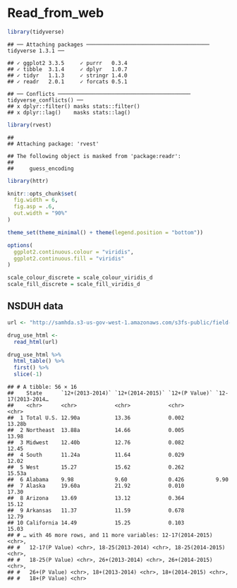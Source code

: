 Read\_from\_web
================

``` r
library(tidyverse)
```

    ## ── Attaching packages ─────────────────────────────────────── tidyverse 1.3.1 ──

    ## ✓ ggplot2 3.3.5     ✓ purrr   0.3.4
    ## ✓ tibble  3.1.4     ✓ dplyr   1.0.7
    ## ✓ tidyr   1.1.3     ✓ stringr 1.4.0
    ## ✓ readr   2.0.1     ✓ forcats 0.5.1

    ## ── Conflicts ────────────────────────────────────────── tidyverse_conflicts() ──
    ## x dplyr::filter() masks stats::filter()
    ## x dplyr::lag()    masks stats::lag()

``` r
library(rvest)
```

    ## 
    ## Attaching package: 'rvest'

    ## The following object is masked from 'package:readr':
    ## 
    ##     guess_encoding

``` r
library(httr)

knitr::opts_chunk$set(
  fig.width = 6,
  fig.asp = .6,
  out.width = "90%"
)

theme_set(theme_minimal() + theme(legend.position = "bottom"))

options(
  ggplot2.continuous.colour = "viridis",
  ggplot2.continuous.fill = "viridis"
)

scale_colour_discrete = scale_colour_viridis_d
scale_fill_discrete = scale_fill_viridis_d
```

## NSDUH data

``` r
url <- "http://samhda.s3-us-gov-west-1.amazonaws.com/s3fs-public/field-uploads/2k15StateFiles/NSDUHsaeShortTermCHG2015.htm"

drug_use_html <- 
  read_html(url)

drug_use_html %>% 
  html_table() %>% 
  first() %>% 
  slice(-1)
```

    ## # A tibble: 56 × 16
    ##    State      `12+(2013-2014)` `12+(2014-2015)` `12+(P Value)` `12-17(2013-2014…
    ##    <chr>      <chr>            <chr>            <chr>          <chr>            
    ##  1 Total U.S. 12.90a           13.36            0.002          13.28b           
    ##  2 Northeast  13.88a           14.66            0.005          13.98            
    ##  3 Midwest    12.40b           12.76            0.082          12.45            
    ##  4 South      11.24a           11.64            0.029          12.02            
    ##  5 West       15.27            15.62            0.262          15.53a           
    ##  6 Alabama    9.98             9.60             0.426          9.90             
    ##  7 Alaska     19.60a           21.92            0.010          17.30            
    ##  8 Arizona    13.69            13.12            0.364          15.12            
    ##  9 Arkansas   11.37            11.59            0.678          12.79            
    ## 10 California 14.49            15.25            0.103          15.03            
    ## # … with 46 more rows, and 11 more variables: 12-17(2014-2015) <chr>,
    ## #   12-17(P Value) <chr>, 18-25(2013-2014) <chr>, 18-25(2014-2015) <chr>,
    ## #   18-25(P Value) <chr>, 26+(2013-2014) <chr>, 26+(2014-2015) <chr>,
    ## #   26+(P Value) <chr>, 18+(2013-2014) <chr>, 18+(2014-2015) <chr>,
    ## #   18+(P Value) <chr>
